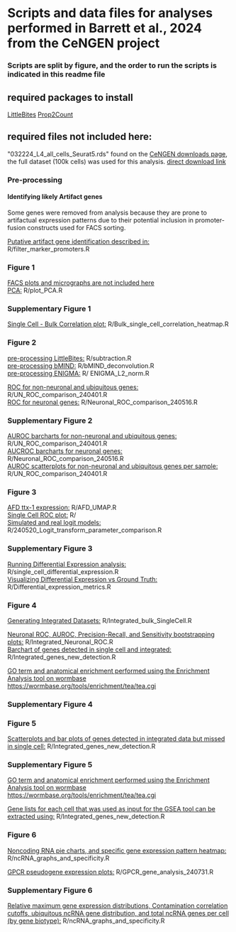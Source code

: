 # Scripts and data files for analyses performed in Barrett et al., 2024 from the CeNGEN project

### Scripts are split by figure, and the order to run the scripts is indicated in this readme file

## required packages to install
[LittleBites](https://github.com/alecbarrett/LittleBites)
[Prop2Count](https://github.com/alecbarrett/Prop2Count)

## required files not included here:

"032224_L4_all_cells_Seurat5.rds" found on the [CeNGEN downloads page](https://www.cengen.org/downloads/), the full dataset (100k cells) was used for this analysis. [direct download link](https://cengen.org/storage/032224_L4_all_cells_Seurat5.rds)

### Pre-processing

#### Identifying likely Artifact genes

Some genes were removed from analysis because they are prone to artifactual expression patterns due to their potential inclusion in promoter-fusion constructs used for FACS sorting.

<ins>Putative artifact gene identification described in:</ins> R/filter_marker_promoters.R

### Figure 1

<ins>FACS plots and micrographs are not included here</ins>   
<ins>PCA:</ins> R/plot_PCA.R

### Supplementary Figure 1

<ins>Single Cell - Bulk Correlation plot:</ins> R/Bulk_single_cell_correlation_heatmap.R

### Figure 2

<ins>pre-processing LittleBites:</ins> R/subtraction.R  
<ins>pre-processing bMIND:</ins> R/bMIND_deconvolution.R  
<ins>pre-processing ENIGMA:</ins> R/ ENIGMA_L2_norm.R

<ins>ROC for non-neuronal and ubiquitous genes:</ins> R/UN_ROC_comparison_240401.R  
<ins>ROC for neuronal genes:</ins> R/Neuronal_ROC_comparison_240516.R

### Supplementary Figure 2

<ins>AUROC barcharts for non-neuronal and ubiquitous genes:</ins> R/UN_ROC_comparison_240401.R   
<ins>AUCROC barcharts for neuronal genes:</ins> R/Neuronal_ROC_comparison_240516.R  
<ins>AUROC scatterplots for non-neuronal and ubiquitous genes per sample:</ins> R/UN_ROC_comparison_240401.R  

### Figure 3

<ins>AFD ttx-1 expression:</ins> R/AFD_UMAP.R  
<ins>Single Cell ROC plot:</ins> R/  
<ins>Simulated and real logit models:</ins> R/240520_Logit_transform_parameter_comparison.R  

### Supplementary Figure 3

<ins>Running Differential Expression analysis:</ins> R/single_cell_differential_expression.R  
<ins>Visualizing Differential Expression vs Ground Truth:</ins> R/Differential_expression_metrics.R  

### Figure 4

<ins>Generating Integrated Datasets:</ins> R/Integrated_bulk_SingleCell.R

<ins>Neuronal ROC, AUROC, Precision-Recall, and Sensitivity bootstrapping plots:</ins> R/Integrated_Neuronal_ROC.R  
<ins>Barchart of genes detected in single cell and integrated:</ins> R/Integrated_genes_new_detection.R

<ins>GO term and anatomical enrichment performed using the Enrichment Analysis tool on wormbase</ins> https://wormbase.org/tools/enrichment/tea/tea.cgi

### Supplementary Figure 4


### Figure 5

<ins>Scatterplots and bar plots of genes detected in integrated data but missed in single cell:</ins> R/Integrated_genes_new_detection.R

### Supplementary Figure 5

<ins>GO term and anatomical enrichment performed using the Enrichment Analysis tool on wormbase</ins> https://wormbase.org/tools/enrichment/tea/tea.cgi

<ins>Gene lists for each cell that was used as input for the GSEA tool can be extracted using:</ins> R/Integrated_genes_new_detection.R

### Figure 6

<ins>Noncoding RNA pie charts, and specific gene expression pattern heatmap:</ins> R/ncRNA_graphs_and_specificity.R

<ins>GPCR pseudogene expression plots:</ins> R/GPCR_gene_analysis_240731.R

### Supplementary Figure 6

<ins>Relative maximum gene expression distributions, Contamination correlation cutoffs, ubiquitous ncRNA gene distribution, and total ncRNA genes per cell (by gene biotype):</ins> R/ncRNA_graphs_and_specificity.R
